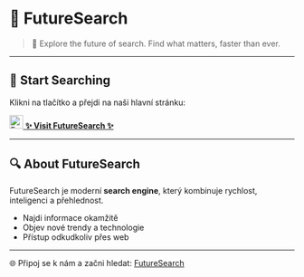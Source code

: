 # 🌌 FutureSearch

> 🔎 Explore the future of search. Find what matters, faster than ever.

---

## 🚀 Start Searching

Klikni na tlačítko a přejdi na naši hlavní stránku:  

[<img src="https://futuresearch.netlify.app/favicon.png" alt="FutureSearch" width="24"> **✨ Visit FutureSearch ✨**](https://futuresearch.netlify.app)

---

## 🔍 About FutureSearch

FutureSearch je moderní **search engine**, který kombinuje rychlost, inteligenci a přehlednost.  
- Najdi informace okamžitě  
- Objev nové trendy a technologie  
- Přístup odkudkoliv přes web

---

🌐 Připoj se k nám a začni hledat: [FutureSearch](https://futuresearch.netlify.app)
